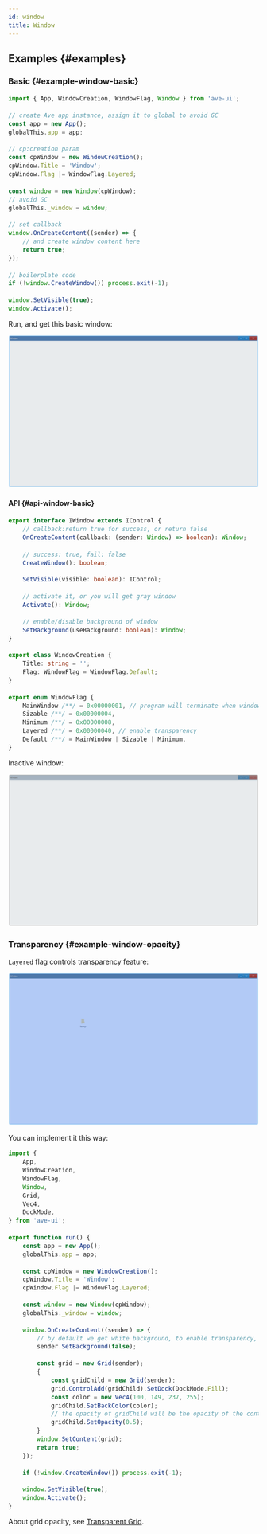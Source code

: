 ```yaml
---
id: window
title: Window
---
```


## Examples {#examples}

### Basic {#example-window-basic}

```ts
import { App, WindowCreation, WindowFlag, Window } from 'ave-ui';

// create Ave app instance, assign it to global to avoid GC
const app = new App();
globalThis.app = app;

// cp:creation param
const cpWindow = new WindowCreation();
cpWindow.Title = 'Window';
cpWindow.Flag |= WindowFlag.Layered;

const window = new Window(cpWindow);
// avoid GC
globalThis._window = window;

// set callback
window.OnCreateContent((sender) => {
    // and create window content here
    return true;
});

// boilerplate code
if (!window.CreateWindow()) process.exit(-1);

window.SetVisible(true);
window.Activate();
```

Run, and get this basic window:

![window basic](./assets/window-basic.png)

#### API {#api-window-basic}

```ts
export interface IWindow extends IControl {
    // callback:return true for success, or return false
    OnCreateContent(callback: (sender: Window) => boolean): Window;

    // success: true, fail: false
    CreateWindow(): boolean;

    SetVisible(visible: boolean): IControl;

    // activate it, or you will get gray window
    Activate(): Window;

    // enable/disable background of window
    SetBackground(useBackground: boolean): Window;
}

export class WindowCreation {
    Title: string = '';
    Flag: WindowFlag = WindowFlag.Default;
}

export enum WindowFlag {
    MainWindow /**/ = 0x00000001, // program will terminate when window created with this flag closed
    Sizable /**/ = 0x00000004,
    Minimum /**/ = 0x00000008,
    Layered /**/ = 0x00000040, // enable transparency
    Default /**/ = MainWindow | Sizable | Minimum,
}
```

Inactive window:

![window not active](./assets/window-not-active.png)

### Transparency {#example-window-opacity}

`Layered` flag controls transparency feature:

![window opacity](./assets/window-opacity.png)

You can implement it this way:

```ts {24,33}
import {
    App,
    WindowCreation,
    WindowFlag,
    Window,
    Grid,
    Vec4,
    DockMode,
} from 'ave-ui';

export function run() {
    const app = new App();
    globalThis.app = app;

    const cpWindow = new WindowCreation();
    cpWindow.Title = 'Window';
    cpWindow.Flag |= WindowFlag.Layered;

    const window = new Window(cpWindow);
    globalThis._window = window;

    window.OnCreateContent((sender) => {
        // by default we get white background, to enable transparency, we disable it here
        sender.SetBackground(false);

        const grid = new Grid(sender);
        {
            const gridChild = new Grid(sender);
            grid.ControlAdd(gridChild).SetDock(DockMode.Fill);
            const color = new Vec4(100, 149, 237, 255);
            gridChild.SetBackColor(color);
            // the opacity of gridChild will be the opacity of the content of window
            gridChild.SetOpacity(0.5);
        }
        window.SetContent(grid);
        return true;
    });

    if (!window.CreateWindow()) process.exit(-1);

    window.SetVisible(true);
    window.Activate();
}
```

About grid opacity, see [Transparent Grid](layout#example-grid-opacity).
